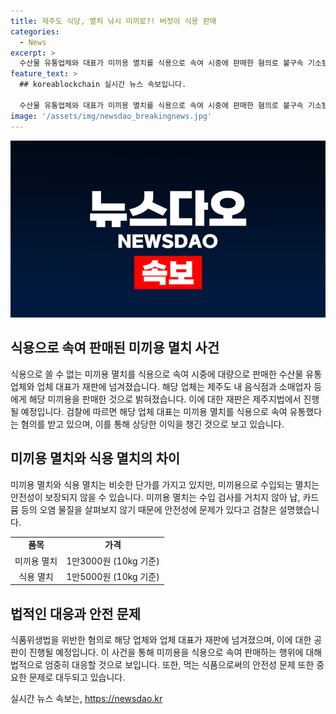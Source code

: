 ```yaml
---
title: 제주도 식당, 멸치 낚시 미끼로?! 버젓이 식용 판매
categories:
  - News
excerpt: >
  수산물 유통업체와 대표가 미끼용 멸치를 식용으로 속여 시중에 판매한 혐의로 불구속 기소됐다. 해당 업체는 제주도 음식점과 소매업자 등에 대량으로 판매했으며, 대표는 약 28t의 냉동 멸치를 미끼용에서 식용으로 속여 판매한 혐의를 받고 있다. 업체는 7460만 원을 벌며, 미끼용 멸치는 안전성 검사를 거치지 않아 식용으로 판매될 경우 안전성이 보장되지 않는 문제가 있다고 검찰은 설명했다.
feature_text: >
  ## koreablockchain 실시간 뉴스 속보입니다.

  수산물 유통업체와 대표가 미끼용 멸치를 식용으로 속여 시중에 판매한 혐의로 불구속 기소됐다. 해당 업체는 제주도 음식점과 소매업자 등에 대량으로 판매했으며, 대표는 약 28t의 냉동 멸치를 미끼용에서 식용으로 속여 판매한 혐의를 받고 있다. 업체는 7460만 원을 벌며, 미끼용 멸치는 안전성 검사를 거치지 않아 식용으로 판매될 경우 안전성이 보장되지 않는 문제가 있다고 검찰은 설명했다.
image: '/assets/img/newsdao_breakingnews.jpg'
---
```


<p><img src="/assets/img/newsdao_breakingnews.jpg" alt="koreablockchain 속보" /></p>

<h2 data-ke-size="size26">식용으로 속여 판매된 미끼용 멸치 사건</h2>

<p data-ke-size="size16">식용으로 쓸 수 없는 미끼용 멸치를 식용으로 속여 시중에 대량으로 판매한 수산물 유통업체와 업체 대표가 재판에 넘겨졌습니다. 해당 업체는 제주도 내 음식점과 소매업자 등에게 해당 미끼용을 판매한 것으로 밝혀졌습니다. 이에 대한 재판은 제주지법에서 진행될 예정입니다. 검찰에 따르면 해당 업체 대표는 미끼용 멸치를 식용으로 속여 유통했다는 혐의를 받고 있으며, 이를 통해 상당한 이익을 챙긴 것으로 보고 있습니다.</p>

<h2 data-ke-size="size24">미끼용 멸치와 식용 멸치의 차이</h2>

<p data-ke-size="size16">미끼용 멸치와 식용 멸치는 비슷한 단가를 가지고 있지만, 미끼용으로 수입되는 멸치는 안전성이 보장되지 않을 수 있습니다. 미끼용 멸치는 수입 검사를 거치지 않아 납, 카드뮴 등의 오염 물질을 살펴보지 않기 때문에 안전성에 문제가 있다고 검찰은 설명했습니다.</p>

<table>
    <tr>
        <td style="text-align: center; height: 17px;"><b>품목</b></td>
        <td style="text-align: center; height: 17px;"><b>가격</b></td>
    </tr>
    <tr>
        <td style="text-align: center; height: 17px;">미끼용 멸치</td>
        <td style="text-align: center; height: 17px;">1만3000원 (10kg 기준)</td>
    </tr>
    <tr>
        <td style="text-align: center; height: 17px;">식용 멸치</td>
        <td style="text-align: center; height: 17px;">1만5000원 (10kg 기준)</td>
    </tr>
</table>

<h2 data-ke-size="size24">법적인 대응과 안전 문제</h2>

<p data-ke-size="size16">식품위생법을 위반한 혐의로 해당 업체와 업체 대표가 재판에 넘겨졌으며, 이에 대한 공판이 진행될 예정입니다. 이 사건을 통해 미끼용을 식용으로 속여 판매하는 행위에 대해 법적으로 엄중히 대응할 것으로 보입니다. 또한, 먹는 식품으로써의 안전성 문제 또한 중요한 문제로 대두되고 있습니다.</p>
실시간 뉴스 속보는, <a href="https://newsdao.kr" rel="dofollow">https://newsdao.kr</a>


